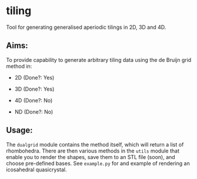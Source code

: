 # tiling
Tool for generating generalised aperiodic tilings in 2D, 3D and 4D.

## Aims:

To provide capability to generate arbitrary tiling data using the de Bruijn grid method in:

- 2D (Done?: Yes)

- 3D (Done?: Yes)

- 4D (Done?: No)

- ND (Done?: No)


## Usage:

The `dualgrid` module contains the method itself, which will return a list of rhombohedra. There are then various
methods in the `utils` module that enable you to render the shapes, save them to an STL file (soon), and choose
pre-defined bases. See `example.py` for and example of rendering an icosahedral quasicrystal.
